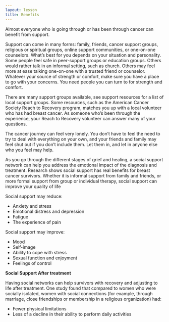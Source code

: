 ```yaml
---
layout: lesson
title: Benefits
---
```


Almost everyone who is going through or has been through cancer can benefit from support. 

Support can come in many forms: family, friends, cancer support groups, religious or spiritual groups, online support communities, or one-on-one counselors. What’s best for you depends on your situation and personality. Some people feel safe in peer-support groups or education groups. Others would rather talk in an informal setting, such as church. Others may feel more at ease talking one-on-one with a trusted friend or counselor. Whatever your source of strength or comfort, make sure you have a place to go with your concerns. You need people you can turn to for strength and comfort.

There are many support groups available, see support resources for a list of local support groups. Some resources, such as the American Cancer Society Reach to Recovery program, matches you up with a local volunteer who has had breast cancer. As someone who’s been through the experience, your Reach to Recovery volunteer can answer many of your questions.

The cancer journey can feel very lonely. You don’t have to feel the need to try to deal with everything on your own, and your friends and family may feel shut out if you don’t include them. Let them in, and let in anyone else who you feel may help.

As you go through the different stages of grief and healing, a social support network can help you address the emotional impact of the diagnosis and treatment. Research shows social support has real benefits for breast cancer survivors. Whether it is informal support from family and friends, or more formal support from group or individual therapy, social support can improve your quality of life

Social support may reduce: 

  * Anxiety and stress 
  * Emotional distress and depression 
  * Fatigue 
  * The experience of pain 

Social support may improve: 

  * Mood 
  * Self-image 
  * Ability to cope with stress 
  * Sexual function and enjoyment 
  * Feelings of control 

**Social Support After treatment**

Having social networks can help survivors with recovery and adjusting to life after treatment. One study found that compared to women who were socially isolated, women with social connections (for example, through marriage, close friendships or membership in a religious organization) had: 

  * Fewer physical limitations 
  * Less of a decline in their ability to perform daily activities
